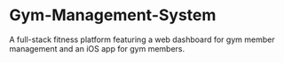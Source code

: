 # Gym-Management-System
A full-stack fitness platform featuring a web dashboard for gym member management and an iOS app for gym members.

